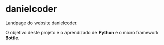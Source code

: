 # danielcoder
Landpage do website danielcoder.

O objetivo deste projeto é o aprendizado de __Python__ e o micro framework __Bottle__. 
